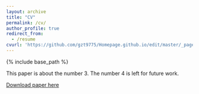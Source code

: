```yaml
---
layout: archive
title: "CV"
permalink: /cv/
author_profile: true
redirect_from:
  - /resume
cvurl: 'https://github.com/gzt9775/Homepage.github.io/edit/master/_pages/cv.pdf'
---
```


{% include base_path %}

This paper is about the number 3. The number 4 is left for future work.

[Download paper here](https://github.com/gzt9775/Homepage.github.io/edit/master/_pages/cv.pdf)

